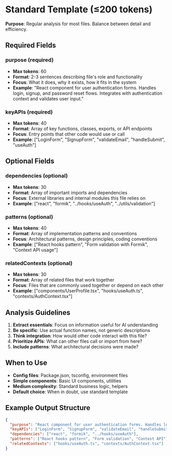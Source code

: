 # Standard Template (≤200 tokens)

**Purpose**: Regular analysis for most files. Balance between detail and efficiency.

## Required Fields

### purpose (required)
- **Max tokens**: 60
- **Format**: 2-3 sentences describing file's role and functionality
- **Focus**: What it does, why it exists, how it fits in the system
- **Example**: "React component for user authentication forms. Handles login, signup, and password reset flows. Integrates with authentication context and validates user input."

### keyAPIs (required)
- **Max tokens**: 40
- **Format**: Array of key functions, classes, exports, or API endpoints
- **Focus**: Entry points that other code would use or call
- **Example**: ["LoginForm", "SignupForm", "validateEmail", "handleSubmit", "useAuth"]

## Optional Fields

### dependencies (optional)
- **Max tokens**: 30
- **Format**: Array of important imports and dependencies
- **Focus**: External libraries and internal modules this file relies on
- **Example**: ["react", "formik", "../hooks/useAuth", "../utils/validation"]

### patterns (optional)
- **Max tokens**: 40
- **Format**: Array of implementation patterns and conventions
- **Focus**: Architectural patterns, design principles, coding conventions
- **Example**: ["React hooks pattern", "Form validation with Formik", "Context API usage"]

### relatedContexts (optional)
- **Max tokens**: 30
- **Format**: Array of related files that work together
- **Focus**: Files that are commonly used together or depend on each other
- **Example**: ["components/UserProfile.tsx", "hooks/useAuth.ts", "contexts/AuthContext.tsx"]

## Analysis Guidelines

1. **Extract essentials**: Focus on information useful for AI understanding
2. **Be specific**: Use actual function names, not generic descriptions
3. **Think integration**: How would other code interact with this file?
4. **Prioritize APIs**: What can other files call or import from here?
5. **Include patterns**: What architectural decisions were made?

## When to Use
- **Config files**: Package.json, tsconfig, environment files
- **Simple components**: Basic UI components, utilities
- **Medium complexity**: Standard business logic, helpers
- **Default choice**: When in doubt, use standard template

## Example Output Structure
```json
{
  "purpose": "React component for user authentication forms. Handles login, signup, and password reset flows with validation.",
  "keyAPIs": ["LoginForm", "SignupForm", "validateEmail", "handleSubmit"],
  "dependencies": ["react", "formik", "../hooks/useAuth"],
  "patterns": ["React hooks pattern", "Form validation", "Context API"],
  "relatedContexts": ["hooks/useAuth.ts", "contexts/AuthContext.tsx"]
}
```